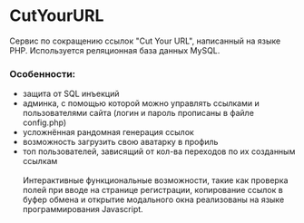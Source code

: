 # CutYourURL
Сервис по сокращению ссылок "Cut Your URL", написанный на языке PHP. Используется реляционная база данных MySQL.

### Особенности:
- защита от SQL инъекций
- админка, с помощью которой можно управлять ссылками и пользователями сайта (логин и пароль прописаны в файле config.php)
- усложнённая рандомная генерация ссылок
- возможность загрузить свою аватарку в профиль
- топ пользователей, зависящий от кол-ва переходов по их созданным ссылкам 
<br /><br />
Интерактивные функциональные возможности, такие как проверка полей при вводе на странице регистрации, копирование ссылок в буфер обмена и открытие модального окна реализованы на языке программирования Javascript.
